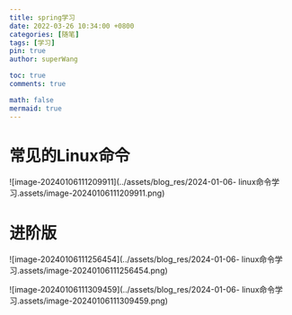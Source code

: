 ```yaml
---
title: spring学习
date: 2022-03-26 10:34:00 +0800
categories: [随笔]
tags: [学习]
pin: true
author: superWang

toc: true
comments: true

math: false
mermaid: true
---
```




# 常见的Linux命令

![image-20240106111209911](../assets/blog_res/2024-01-06- linux命令学习.assets/image-20240106111209911.png)

# 进阶版

![image-20240106111256454](../assets/blog_res/2024-01-06- linux命令学习.assets/image-20240106111256454.png)

![image-20240106111309459](../assets/blog_res/2024-01-06- linux命令学习.assets/image-20240106111309459.png)

